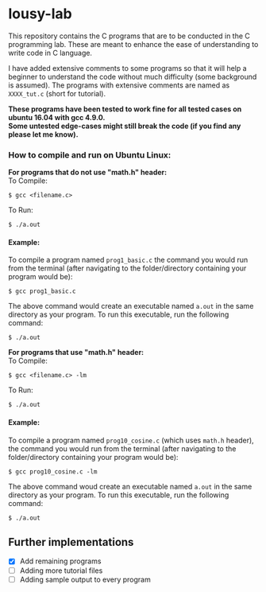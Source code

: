 # lousy-lab

This repository contains the C programs that are to be conducted in the C programming lab. These are meant to enhance the ease of understanding to write code in C language.

I have added extensive comments to some programs so that it will help a beginner to understand the code without much difficulty (some background is assumed). The programs with extensive comments are named as `XXXX_tut.c` (short for tutorial).

**These programs have been tested to work fine for all tested cases on ubuntu 16.04 with gcc 4.9.0.**  
**Some untested edge-cases might still break the code (if you find any please let me know).**    

### How to compile and run on Ubuntu Linux:
**For programs that do not use "math.h" header:**  
To Compile:  
```
$ gcc <filename.c>  
```  
To Run:  
```
$ ./a.out  
```  

#### Example:
To compile a program named `prog1_basic.c` the command you would run from the terminal (after navigating to the folder/directory containing your program would be):

```
$ gcc prog1_basic.c  
```
The above command would create an executable named `a.out` in the same directory as your program. To run this executable, run the following command:

```
$ ./a.out
```

**For programs that use "math.h" header:**  
To Compile:  
```
$ gcc <filename.c> -lm  
```
To Run:  
```
$ ./a.out  
```

#### Example:
To compile a program named `prog10_cosine.c` (which uses `math.h` header), the command you would run from the terminal (after navigating to the folder/directory containing your program would be):
```
$ gcc prog10_cosine.c -lm
```

The above command woud create an executable named `a.out` in the same directory as your program. To run this executable, run the following command:
```
$ ./a.out
```

## Further implementations
- [x] Add remaining programs
- [ ] Adding more tutorial files
- [ ] Adding sample output to every program
